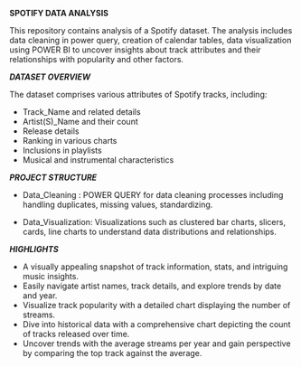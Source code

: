 **SPOTIFY DATA ANALYSIS**

This repository contains analysis of a Spotify dataset. The analysis includes data cleaning in power query, creation of calendar tables, data visualization using POWER BI to uncover insights about track attributes and their relationships with popularity and other factors.





***DATASET OVERVIEW***

The dataset comprises various attributes of Spotify tracks, including:

* Track_Name and related details
* Artist(S)_Name and their count 
* Release details
* Ranking in various charts
* Inclusions in playlists
* Musical and instrumental characteristics	




***PROJECT STRUCTURE***

* Data_Cleaning : POWER QUERY for data cleaning processes including handling duplicates, missing values, standardizing.

* Data_Visualization: Visualizations such as clustered bar charts, slicers, cards, line charts to understand data distributions and relationships.


***HIGHLIGHTS***

* A visually appealing snapshot of track information, stats, and intriguing music insights.
* Easily navigate artist names, track details, and explore trends by date and year.
* Visualize track popularity with a detailed chart displaying the number of streams.
* Dive into historical data with a comprehensive chart depicting the count of tracks released over time.
* Uncover trends with the average streams per year and gain perspective by comparing the top track against the average.


